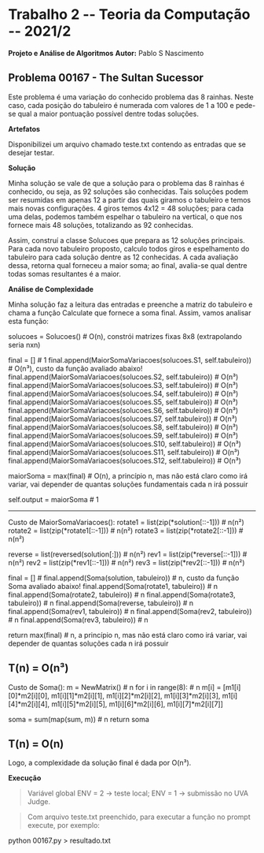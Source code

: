 # Trabalho 2 -- Teoria da Computação -- 2021/2

**Projeto e Análise de Algoritmos**
**Autor:** Pablo S Nascimento

## Problema 00167 - The Sultan Sucessor

Este problema é uma variação do conhecido problema das 8 rainhas. Neste caso, cada posição do tabuleiro é numerada com valores de 1 a 100 e pede-se qual a maior pontuação possível dentre todas soluções.

**Artefatos**

Disponibilizei um arquivo chamado teste.txt contendo as entradas que se desejar testar.

**Solução**

Minha solução se vale de que a solução para o problema das 8 rainhas é conhecido, ou seja, as 92 soluções são conhecidas. Tais soluções podem ser resumidas em apenas 12 a partir das quais giramos o tabuleiro e temos mais novas configurações. 4 giros temos 4x12 = 48 soluções; para cada uma delas, podemos também espelhar o tabuleiro na vertical, o que nos fornece mais 48 soluções, totalizando as 92 conhecidas.

Assim, construí a classe Solucoes que prepara as 12 soluções principais. Para cada novo tabuleiro proposto, calculo todos giros e espelhamento do tabuleiro para cada solução dentre as 12 conhecidas. A cada avaliação dessa, retorna qual forneceu a maior soma; ao final, avalia-se qual dentre todas somas resultantes é a maior.

**Análise de Complexidade**

Minha solução faz a leitura das entradas e preenche a matriz do tabuleiro e chama a função Calculate que fornece a soma final. Assim, vamos analisar esta função:

solucoes = Solucoes()												# O(n), constrói matrizes fixas 8x8 (extrapolando seria nxn)
																	
final = []                                                          # 1
final.append(MaiorSomaVariacoes(solucoes.S1, self.tabuleiro))       # O(n³), custo da função avaliado abaixo!
final.append(MaiorSomaVariacoes(solucoes.S2, self.tabuleiro))       # O(n³)
final.append(MaiorSomaVariacoes(solucoes.S3, self.tabuleiro))       # O(n³)
final.append(MaiorSomaVariacoes(solucoes.S4, self.tabuleiro))       # O(n³)
final.append(MaiorSomaVariacoes(solucoes.S5, self.tabuleiro))       # O(n³)
final.append(MaiorSomaVariacoes(solucoes.S6, self.tabuleiro))       # O(n³)
final.append(MaiorSomaVariacoes(solucoes.S7, self.tabuleiro))       # O(n³)
final.append(MaiorSomaVariacoes(solucoes.S8, self.tabuleiro))       # O(n³)
final.append(MaiorSomaVariacoes(solucoes.S9, self.tabuleiro))       # O(n³)
final.append(MaiorSomaVariacoes(solucoes.S10, self.tabuleiro))      # O(n³)
final.append(MaiorSomaVariacoes(solucoes.S11, self.tabuleiro))      # O(n³)
final.append(MaiorSomaVariacoes(solucoes.S12, self.tabuleiro))      # O(n³)
																	
maiorSoma = max(final)                                              # O(n), a princípio n, mas não está claro como irá variar, vai depender de quantas soluções fundamentais cada n irá possuir
																	
self.output = maiorSoma                                             # 1

---------------
Custo de MaiorSomaVariacoes():
rotate1 = list(zip(*solution[::-1]))			# n(n²)
rotate2 = list(zip(*rotate1[::-1]))             # n(n²)
rotate3 = list(zip(*rotate2[::-1]))             # n(n²)
												
reverse = list(reversed(solution[:]))           # n(n²)
rev1 = list(zip(*reverse[::-1]))                # n(n²)
rev2 = list(zip(*rev1[::-1]))                   # n(n²)
rev3 = list(zip(*rev2[::-1]))                   # n(n²)
												
final = []                                      #
final.append(Soma(solution, tabuleiro))         # n, custo da função Soma avaliado abaixo!
final.append(Soma(rotate1, tabuleiro))          # n
final.append(Soma(rotate2, tabuleiro))          # n 
final.append(Soma(rotate3, tabuleiro))          # n
final.append(Soma(reverse, tabuleiro))          # n
final.append(Soma(rev1, tabuleiro))             # n
final.append(Soma(rev2, tabuleiro))             # n
final.append(Soma(rev3, tabuleiro))             # n

return max(final)								# n, a princípio n, mas não está claro como irá variar, vai depender de quantas soluções cada n irá possuir

T(n) = O(n³)
---------------
Custo de Soma():
m = NewMatrix()									# n
for i in range(8):								# n
	m[i] = [m1[i][0]*m2[i][0], m1[i][1]*m2[i][1], m1[i][2]*m2[i][2], m1[i][3]*m2[i][3], m1[i][4]*m2[i][4], m1[i][5]*m2[i][5], m1[i][6]*m2[i][6], m1[i][7]*m2[i][7]]

soma = sum(map(sum, m))							# n
return soma

T(n) = O(n)
---------------

Logo, a complexidade da solução final é dada por O(n³).

**Execução**
> Variável global ENV = 2 -> teste local; ENV = 1 -> submissão no UVA Judge.

> Com arquivo teste.txt preenchido, para executar a função no prompt execute, por exemplo:

python 00167.py > resultado.txt